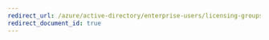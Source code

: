 ```yaml
---
redirect_url: /azure/active-directory/enterprise-users/licensing-groups-migrate-users
redirect_document_id: true
---
```

